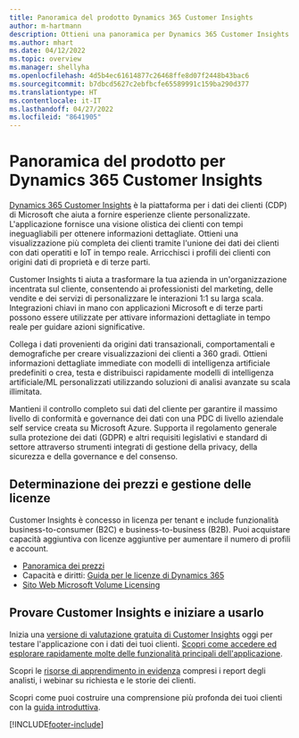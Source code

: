 ```yaml
---
title: Panoramica del prodotto Dynamics 365 Customer Insights
author: m-hartmann
description: Ottieni una panoramica per Dynamics 365 Customer Insights e le sue funzionalità principali.
ms.author: mhart
ms.date: 04/12/2022
ms.topic: overview
ms.manager: shellyha
ms.openlocfilehash: 4d5b4ec61614877c26468ffe8d07f2448b43bac6
ms.sourcegitcommit: b7dbcd5627c2ebfbcfe65589991c159ba290d377
ms.translationtype: HT
ms.contentlocale: it-IT
ms.lasthandoff: 04/27/2022
ms.locfileid: "8641905"
---
```

# <a name="product-overview-for-dynamics-365-customer-insights"></a>Panoramica del prodotto per Dynamics 365 Customer Insights

[Dynamics 365 Customer Insights](https://dynamics.microsoft.com/ai/customer-insights/) è la piattaforma per i dati dei clienti (CDP) di Microsoft che aiuta a fornire esperienze cliente personalizzate. L'applicazione fornisce una visione olistica dei clienti con tempi ineguagliabili per ottenere informazioni dettagliate. Ottieni una visualizzazione più completa dei clienti tramite l'unione dei dati dei clienti con dati operatiti e IoT in tempo reale. Arricchisci i profili dei clienti con origini dati di proprietà e di terze parti. 

Customer Insights ti aiuta a trasformare la tua azienda in un'organizzazione incentrata sul cliente, consentendo ai professionisti del marketing, delle vendite e dei servizi di personalizzare le interazioni 1:1 su larga scala. Integrazioni chiavi in mano con applicazioni Microsoft e di terze parti possono essere utilizzate per attivare informazioni dettagliate in tempo reale per guidare azioni significative.
 
Collega i dati provenienti da origini dati transazionali, comportamentali e demografiche per creare visualizzazioni dei clienti a 360 gradi. Ottieni informazioni dettagliate immediate con modelli di intelligenza artificiale predefiniti o crea, testa e distribuisci rapidamente modelli di intelligenza artificiale/ML personalizzati utilizzando soluzioni di analisi avanzate su scala illimitata.

Mantieni il controllo completo sui dati del cliente per garantire il massimo livello di conformità e governance dei dati con una PDC di livello aziendale self service creata su Microsoft Azure. Supporta il regolamento generale sulla protezione dei dati (GDPR) e altri requisiti legislativi e standard di settore attraverso strumenti integrati di gestione della privacy, della sicurezza e della governance e del consenso.

## <a name="pricing-and-licensing"></a>Determinazione dei prezzi e gestione delle licenze
Customer Insights è concesso in licenza per tenant e include funzionalità business-to-consumer (B2C) e business-to-business (B2B). Puoi acquistare capacità aggiuntiva con licenze aggiuntive per aumentare il numero di profili e account.

- [Panoramica dei prezzi](https://dynamics.microsoft.com/ai/customer-insights/pricing/)
- Capacità e diritti: [Guida per le licenze di Dynamics 365](https://go.microsoft.com/fwlink/?LinkId=866544)
- [Sito Web Microsoft Volume Licensing](https://www.microsoft.com/licensing/how-to-buy/how-to-buy)

## <a name="try-customer-insights-and-get-started"></a>Provare Customer Insights e iniziare a usarlo

Inizia una [versione di valutazione gratuita di Customer Insights](https://signup.microsoft.com/create-account/signup?SKU=036c2481-aa8a-47cd-ab43-324f0c157c2d&ali=1&RU=https:%2F%2Fhome.ci.ai.dynamics.com%2Fstart%2Ftrial&products=036c2481-aa8a-47cd-ab43-324f0c157c2d) oggi per testare l'applicazione con i dati dei tuoi clienti. [Scopri come accedere ed esplorare rapidamente molte delle funzionalità principali dell'applicazione](trial-signup.md). 

Scopri le [risorse di apprendimento in evidenza](https://dynamics.microsoft.com/ai/customer-insights/resources/) compresi i report degli analisti, i webinar su richiesta e le storie dei clienti.

Scopri come puoi costruire una comprensione più profonda dei tuoi clienti con la [guida introduttiva](get-started.md).

[!INCLUDE[footer-include](includes/footer-banner.md)]
